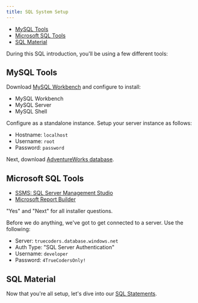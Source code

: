 ```yaml
---
title: SQL System Setup
---
```


* [MySQL Tools](#mysql-tools)
* [Microsoft SQL Tools](#microsoft-sql-tools)
* [SQL Material](#sql-material)

During this SQL introduction, you'll be using a few different tools:

## MySQL Tools

Download [MySQL Workbench](https://dev.mysql.com/downloads/workbench/) and configure to install:

* MySQL Workbench
* MySQL Server
* MySQL Shell

Configure as a standalone instance. Setup your server instance as follows:

* Hostname: `localhost`
* Username: `root`
* Password: `password`

Next, download [AdventureWorks database](https://sourceforge.net/projects/awmysql/).

## Microsoft SQL Tools

* [SSMS: SQL Server Management Studio](https://docs.microsoft.com/en-us/sql/ssms/download-sql-server-management-studio-ssms)
* [Microsoft Report Builder](https://www.microsoft.com/en-us/download/details.aspx?id=53613)

"Yes" and "Next" for all installer questions.

Before we do anything, we've got to get connected to a server. Use the following:

* Server: `truecoders.database.windows.net`
* Auth Type: "SQL Server Authentication"
* Username: `developer`
* Password: `4TrueCodersOnly!`

## SQL Material

Now that you're all setup, let's dive into our [SQL Statements](statements.markdown).
